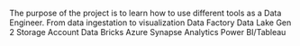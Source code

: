 The purpose of the project is to learn how to use different tools as a Data Engineer. From data ingestation to visualization
Data Factory
Data Lake Gen 2 Storage Account
Data Bricks
Azure Synapse Analytics
Power BI/Tableau
